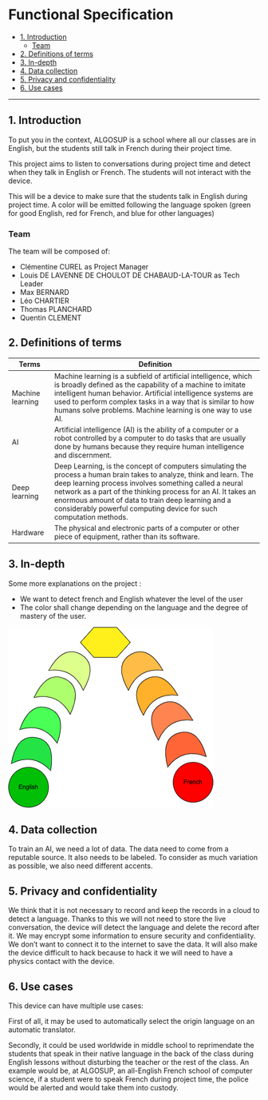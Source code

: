 # Functional Specification

- [1. Introduction](#1-introduction)
  - [Team](#team)
- [2. Definitions of terms](#2-definitions-of-terms)
- [3. In-depth](#3-in-depth)
- [4. Data collection](#4-data-collection)
- [5. Privacy and confidentiality](#5-privacy-and-confidentiality)
- [6. Use cases](#6-use-cases)

---

## 1. Introduction

To put you in the context, ALGOSUP is a school where all our classes are in English, but the students still talk in French during their project time.  

This project aims to listen to conversations during project time and detect when they talk in English or French. The students will not interact with the device.

This will be a device to make sure that the students talk in English during project time.  A color will be emitted following the language spoken (green for good English, red for French, and blue for other languages)

### Team

The team will be composed of:
- Clémentine CUREL as Project Manager
- Louis DE LAVENNE DE CHOULOT DE CHABAUD-LA-TOUR as Tech Leader
- Max BERNARD
- Léo CHARTIER
- Thomas PLANCHARD
- Quentin CLEMENT


## 2. Definitions of terms

| Terms | Definition |
|--|--|
| Machine learning | Machine learning is a subfield of artificial intelligence, which is broadly defined as the capability of a machine to imitate intelligent human behavior. Artificial intelligence systems are used to perform complex tasks in a way that is similar to how humans solve problems. Machine learning is one way to use AI. |
| AI | Artificial intelligence (AI) is the ability of a computer or a robot controlled by a computer to do tasks that are usually done by humans because they require human intelligence and discernment. |
| Deep learning | Deep Learning, is the concept of computers simulating the process a human brain takes to analyze, think and learn. The deep learning process involves something called a neural network as a part of the thinking process for an AI. It takes an enormous amount of data to train deep learning and a considerably powerful computing device for such computation methods. |
| Hardware | The physical and electronic parts of a computer or other piece of equipment, rather than its software. |

## 3. In-depth

Some more explanations on the project :

- We want to detect french and English whatever the level of the user
- The color shall change depending on the language and the degree of mastery of the user.

<img src="./pictures/Color chart.png">

## 4. Data collection

To train an AI, we need a lot of data. The data need to come from a reputable source. It also needs to be labeled.
To consider as much variation as possible, we also need different accents.

## 5. Privacy and confidentiality

We think that it is not necessary to record and keep the records in a cloud to detect a language. Thanks to this we will not need to store the live conversation, the device will detect the language and delete the record after it. We may encrypt some information to ensure security and confidentiality. We don’t want to connect it to the internet to save the data. It will also make the device difficult to hack because to hack it we will need to have a physics contact with the device.

## 6. Use cases

This device can have multiple use cases:

First of all, it may be used to automatically select the origin language on an automatic translator.

Secondly, it could be used worldwide in middle school to reprimendate the students that speak in their native language in the back of the class during English lessons without disturbing the teacher or the rest of the class.
An example would be, at ALGOSUP, an all-English French school of computer science, if a student were to speak French during project time, the police would be alerted and would take them into custody.
